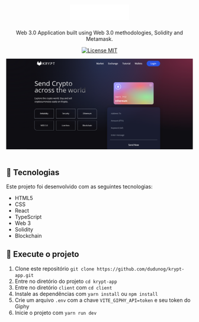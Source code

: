 ﻿<h1 align="center">
  <br>
  <img alt="krypt-app" src="client/images/logo.png" width="160px">
  <br>
</h1>

<p align="center">Web 3.0 Application built using Web 3.0 methodologies, Solidity and Metamask.</p>

<p align="center">
  <a href="https://opensource.org/licenses/MIT">
    <img src="https://img.shields.io/badge/License-MIT-blue.svg" alt="License MIT">
  </a>
</p>

<div align="center">
    <img alt="krypt-app" title="krypt-app" src="client/images/krypt-app.png" />
</div>

<br>

## :hammer: Tecnologias

Este projeto foi desenvolvido com as seguintes tecnologias:

- HTML5
- CSS
- React
- TypeScript
- Web 3
- Solidity
- Blockchain

## 🚀 Execute o projeto

1. Clone este repositório `git clone https://github.com/dudunog/krypt-app.git`
2. Entre no diretório do projeto `cd krypt-app`
3. Entre no diretório `client` com `cd client`
4. Instale as dependências com `yarn install` ou `npm install`
5. Crie um arquivo `.env` com a chave `VITE_GIPHY_API=token` e seu token do Giphy
6. Inicie o projeto com `yarn run dev`
